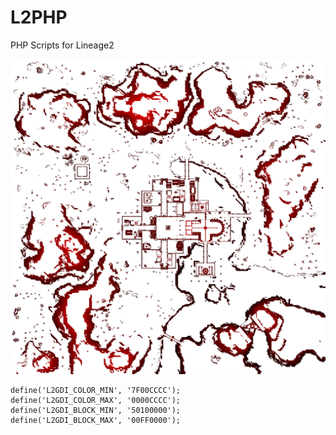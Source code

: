 # L2PHP
PHP Scripts for Lineage2

![Example 1](https://raw.githubusercontent.com/YveOne/L2PHP/master/example2.png "Example1")
```
define('L2GDI_COLOR_MIN', '7F00CCCC');
define('L2GDI_COLOR_MAX', '0000CCCC');
define('L2GDI_BLOCK_MIN', '50100000');
define('L2GDI_BLOCK_MAX', '00FF0000');
```

